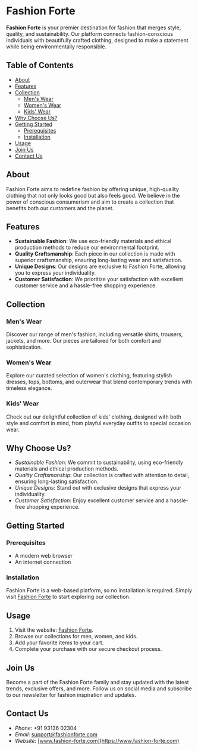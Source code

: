 # Fashion Forte

**Fashion Forte** is your premier destination for fashion that merges style, quality, and sustainability. Our platform connects fashion-conscious individuals with beautifully crafted clothing, designed to make a statement while being environmentally responsible.

## Table of Contents

- [About](#about)
- [Features](#features)
- [Collection](#collection)
  - [Men's Wear](#mens-wear)
  - [Women's Wear](#womens-wear)
  - [Kids' Wear](#kids-wear)
- [Why Choose Us?](#why-choose-us)
- [Getting Started](#getting-started)
  - [Prerequisites](#prerequisites)
  - [Installation](#installation)
- [Usage](#usage)
- [Join Us](#join-us)
- [Contact Us](#contact-us)

## About

Fashion Forte aims to redefine fashion by offering unique, high-quality clothing that not only looks good but also feels good. We believe in the power of conscious consumerism and aim to create a collection that benefits both our customers and the planet.

## Features

- **Sustainable Fashion**: We use eco-friendly materials and ethical production methods to reduce our environmental footprint.
- **Quality Craftsmanship**: Each piece in our collection is made with superior craftsmanship, ensuring long-lasting wear and satisfaction.
- **Unique Designs**: Our designs are exclusive to Fashion Forte, allowing you to express your individuality.
- **Customer Satisfaction**: We prioritize your satisfaction with excellent customer service and a hassle-free shopping experience.

## Collection

### Men's Wear
Discover our range of men's fashion, including versatile shirts, trousers, jackets, and more. Our pieces are tailored for both comfort and sophistication.

### Women's Wear
Explore our curated selection of women's clothing, featuring stylish dresses, tops, bottoms, and outerwear that blend contemporary trends with timeless elegance.

### Kids' Wear
Check out our delightful collection of kids' clothing, designed with both style and comfort in mind, from playful everyday outfits to special occasion wear.

## Why Choose Us?

- *Sustainable Fashion*: We commit to sustainability, using eco-friendly materials and ethical production methods.
- *Quality Craftsmanship*: Our collection is crafted with attention to detail, ensuring long-lasting satisfaction.
- *Unique Designs*: Stand out with exclusive designs that express your individuality.
- *Customer Satisfaction*: Enjoy excellent customer service and a hassle-free shopping experience.

## Getting Started

### Prerequisites

- A modern web browser
- An internet connection

### Installation

Fashion Forte is a web-based platform, so no installation is required. Simply visit [Fashion Forte](https://www.fashion-forte.com) to start exploring our collection.


## Usage

1. Visit the website: [Fashion Forte](https://www.fashion-forte.com).
2. Browse our collections for men, women, and kids.
3. Add your favorite items to your cart.
4. Complete your purchase with our secure checkout process.

## Join Us

Become a part of the Fashion Forte family and stay updated with the latest trends, exclusive offers, and more. Follow us on social media and subscribe to our newsletter for fashion inspiration and updates.

## Contact Us

- *Phone*: +91 93136 02304
- *Email*: [support@fashionforte.com](mailto:support@fashionforte.com)
- *Website*: [www.fashion-forte.com](https://www.fashion-forte.com)